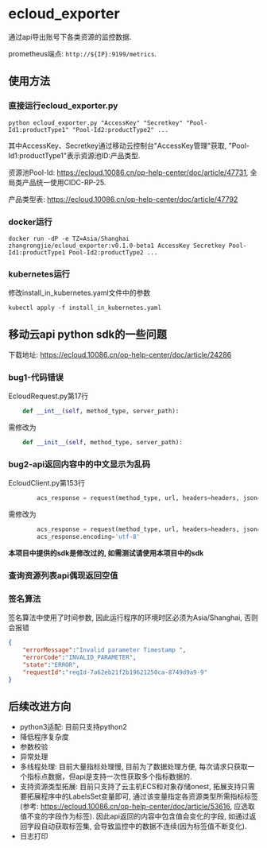 # ecloud_exporter
通过api导出账号下各类资源的监控数据.

prometheus端点: `http://${IP}:9199/metrics`.
## 使用方法
### 直接运行ecloud_exporter.py
```
python ecloud_exporter.py "AccessKey" "Secretkey" "Pool-Id1:productType1" "Pool-Id2:productType2" ...
```
其中AccessKey、Secretkey通过移动云控制台"AccessKey管理"获取, "Pool-Id1:productType1"表示资源池ID:产品类型.

资源池Pool-Id: <https://ecloud.10086.cn/op-help-center/doc/article/47731>, 全局类产品统一使用CIDC-RP-25.

产品类型表: <https://ecloud.10086.cn/op-help-center/doc/article/47792>
### docker运行
```
docker run -dP -e TZ=Asia/Shanghai zhangrongjie/ecloud_exporter:v0.1.0-beta1 AccessKey Secretkey Pool-Id1:productType1 Pool-Id2:productType2 ...
```
### kubernetes运行
修改install_in_kubernetes.yaml文件中的参数
```
kubectl apply -f install_in_kubernetes.yaml
```
## 移动云api python sdk的一些问题
下载地址: <https://ecloud.10086.cn/op-help-center/doc/article/24286>
### bug1-代码错误
EcloudRequest.py第17行
```python
    def __int__(self, method_type, server_path):
```
需修改为
```python
    def __init__(self, method_type, server_path):
```
### bug2-api返回内容中的中文显示为乱码
EcloudClient.py第153行
```python
        acs_response = request(method_type, url, headers=headers, json=payload, params=query_string, timeout=self._timeout)
```
需修改为
```python
        acs_response = request(method_type, url, headers=headers, json=payload, params=query_string, timeout=self._timeout)
        acs_response.encoding='utf-8'
```
**本项目中提供的sdk是修改过的, 如需测试请使用本项目中的sdk**
### 查询资源列表api偶现返回空值
### 签名算法
签名算法中使用了时间参数, 因此运行程序的环境时区必须为Asia/Shanghai, 否则会报错
```json
{
    "errorMessage":"Invalid parameter Timestamp ",
    "errorCode":"INVALID_PARAMETER",
    "state":"ERROR",
    "requestId":"reqId-7a62eb21f2b19621250ca-8749d9a9-9"
}
```
## 后续改进方向
- python3适配: 目前只支持python2
- 降低程序复杂度
- 参数校验
- 异常处理
- 多线程处理: 目前大量指标处理慢, 目前为了数据处理方便, 每次请求只获取一个指标点数据，但api是支持一次性获取多个指标数据的.
- 支持资源类型拓展: 目前只支持了云主机ECS和对象存储onest, 拓展支持只需要拓展程序中的LabelsSet变量即可, 通过该变量指定各资源类型所需指标标签(参考: <https://ecloud.10086.cn/op-help-center/doc/article/53616>, 应选取值不变的字段作为标签). 因此api返回的内容中包含值会变化的字段, 如通过返回字段自动获取标签集, 会导致监控中的数据不连续(因为标签值不断变化).
- 日志打印
